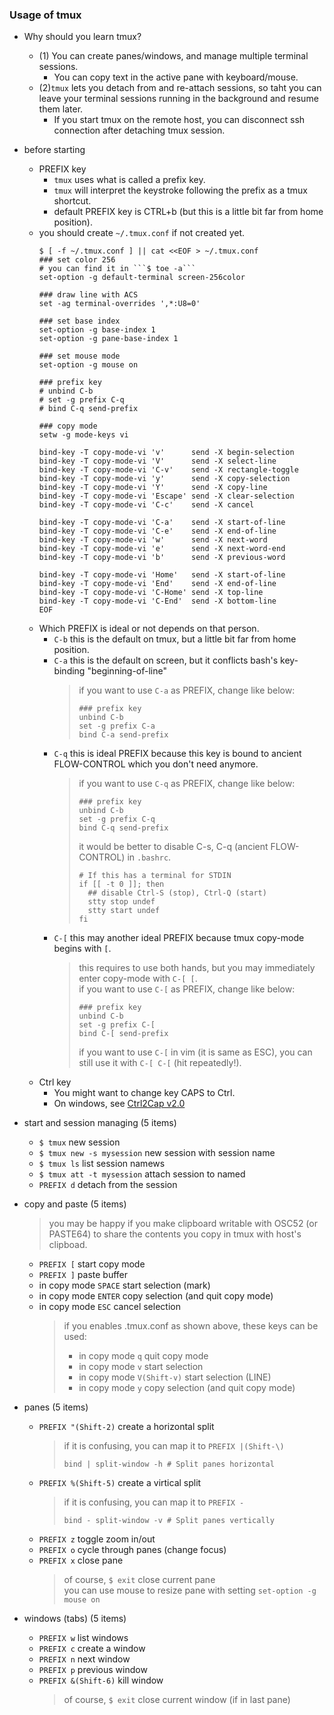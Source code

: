 ### Usage of tmux
- Why should you learn tmux?
  - (1) You can create panes/windows, and manage multiple terminal sessions.
    - You can copy text in the active pane with keyboard/mouse.
  - (2)```tmux``` lets you detach from and re-attach sessions, so taht you can leave your terminal sessions running in the background and resume them later.
    - If you start tmux on the remote host, you can disconnect ssh connection after detaching tmux session.
- before starting
  - PREFIX key
    - ```tmux``` uses what is called a prefix key. 
    - ```tmux``` will interpret the keystroke following the prefix as a tmux shortcut. 
    - default PREFIX key is CTRL+b (but this is a little bit far from home position).
  - you should create ```~/.tmux.conf``` if not created yet.
    ```
    $ [ -f ~/.tmux.conf ] || cat <<EOF > ~/.tmux.conf
    ### set color 256
    # you can find it in ```$ toe -a```
    set-option -g default-terminal screen-256color

    ### draw line with ACS
    set -ag terminal-overrides ',*:U8=0'

    ### set base index
    set-option -g base-index 1
    set-option -g pane-base-index 1

    ### set mouse mode
    set-option -g mouse on

    ### prefix key
    # unbind C-b
    # set -g prefix C-q
    # bind C-q send-prefix

    ### copy mode
    setw -g mode-keys vi
    
    bind-key -T copy-mode-vi 'v'      send -X begin-selection
    bind-key -T copy-mode-vi 'V'      send -X select-line
    bind-key -T copy-mode-vi 'C-v'    send -X rectangle-toggle
    bind-key -T copy-mode-vi 'y'      send -X copy-selection
    bind-key -T copy-mode-vi 'Y'      send -X copy-line
    bind-key -T copy-mode-vi 'Escape' send -X clear-selection
    bind-key -T copy-mode-vi 'C-c'    send -X cancel
    
    bind-key -T copy-mode-vi 'C-a'    send -X start-of-line
    bind-key -T copy-mode-vi 'C-e'    send -X end-of-line
    bind-key -T copy-mode-vi 'w'      send -X next-word
    bind-key -T copy-mode-vi 'e'      send -X next-word-end
    bind-key -T copy-mode-vi 'b'      send -X previous-word
    
    bind-key -T copy-mode-vi 'Home'   send -X start-of-line
    bind-key -T copy-mode-vi 'End'    send -X end-of-line
    bind-key -T copy-mode-vi 'C-Home' send -X top-line
    bind-key -T copy-mode-vi 'C-End'  send -X bottom-line
    EOF
    ```
  - Which PREFIX is ideal or not depends on that person.  
    - ```C-b```   this is the default on tmux, but a little bit far from home position.  
    - ```C-a```   this is the default on screen, but it conflicts bash's key-binding "beginning-of-line"  
      > if you want to use ```C-a``` as PREFIX, change like below:
      > ```
      > ### prefix key
      > unbind C-b
      > set -g prefix C-a
      > bind C-a send-prefix
      > ```
    - ```C-q```   this is ideal PREFIX because this key is bound to ancient FLOW-CONTROL which you don't need anymore.  
      > if you want to use ```C-q``` as PREFIX, change like below:
      > ```
      > ### prefix key
      > unbind C-b
      > set -g prefix C-q
      > bind C-q send-prefix
      > ```
      > it would be better to disable C-s, C-q (ancient FLOW-CONTROL) in ```.bashrc```.
      > ```
      > # If this has a terminal for STDIN
      > if [[ -t 0 ]]; then
      >   ## disable Ctrl-S (stop), Ctrl-Q (start)
      >   stty stop undef
      >   stty start undef
      > fi
      > ```
    - ```C-[```   this may another ideal PREFIX because tmux copy-mode begins with ```[```.  
      > this requires to use both hands, but you may immediately enter copy-mode with ```C-[ [```.  
      > if you want to use ```C-[``` as PREFIX, change like below:
      > ```
      > ### prefix key
      > unbind C-b
      > set -g prefix C-[
      > bind C-[ send-prefix
      > ```
      > if you want to use ```C-[``` in vim (it is same as ESC), you can still use it with ```C-[ C-[``` (hit repeatedly!).  
  - Ctrl key 
    - You might want to change key CAPS to Ctrl.
    - On windows, see [Ctrl2Cap v2.0](https://docs.microsoft.com/en-us/sysinternals/downloads/ctrl2cap)

- start and session managing (5 items)
  - ```$ tmux``` new session 
  - ```$ tmux new -s mysession``` new session with session name
  - ```$ tmux ls``` list session namews
  - ```$ tmux att -t mysession``` attach session to named
  - ```PREFIX d``` detach from the session
- copy and paste (5 items)
  > you may be happy if you make clipboard writable with OSC52 (or PASTE64) to share the contents you copy in tmux with host's clipboad.
  
  - ```PREFIX [``` start copy mode
  - ```PREFIX ]``` paste buffer
  - in copy mode ```SPACE``` start selection (mark)
  - in copy mode ```ENTER``` copy selection (and quit copy mode)
  - in copy mode ```ESC``` cancel selection
    > if you enables .tmux.conf as shown above, these keys can be used: 
    > - in copy mode ```q``` quit copy mode
    > - in copy mode ```v``` start selection
    > - in copy mode ```V(Shift-v)``` start selection (LINE)
    > - in copy mode ```y``` copy selection (and quit copy mode)
- panes (5 items)
  - ```PREFIX "(Shift-2)``` create a horizontal split
    > if it is confusing, you can map it to ```PREFIX |(Shift-\)```
    > ```
    > bind | split-window -h # Split panes horizontal
    > ```
  - ```PREFIX %(Shift-5)``` create a virtical split
    > if it is confusing, you can map it to ```PREFIX -```
    > ```
    > bind - split-window -v # Split panes vertically
    > ```
  - ```PREFIX z``` toggle zoom in/out
  - ```PREFIX o``` cycle through panes (change focus)
  - ```PREFIX x``` close pane
    > of course, ```$ exit``` close current pane  
    > you can use mouse to resize pane with setting ```set-option -g mouse on```
- windows (tabs)  (5 items)
  - ```PREFIX w``` list windows
  - ```PREFIX c``` create a window
  - ```PREFIX n``` next window
  - ```PREFIX p``` previous window
  - ```PREFIX &(Shift-6)``` kill window
    > of course, ```$ exit``` close current window (if in last pane)
